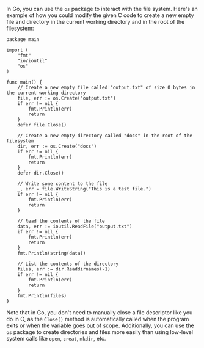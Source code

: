 In Go, you can use the `os` package to interact with the file system. Here's an example of how you could modify the given C code to create a new empty file and directory in the current working directory and in the root of the filesystem:
```
package main

import (
	"fmt"
	"io/ioutil"
	"os"
)

func main() {
	// Create a new empty file called "output.txt" of size 0 bytes in the current working directory
	file, err := os.Create("output.txt")
	if err != nil {
		fmt.Println(err)
		return
	}
	defer file.Close()

	// Create a new empty directory called "docs" in the root of the filesystem
	dir, err := os.Create("docs")
	if err != nil {
		fmt.Println(err)
		return
	}
	defer dir.Close()

	// Write some content to the file
	_, err = file.WriteString("This is a test file.")
	if err != nil {
		fmt.Println(err)
		return
	}

	// Read the contents of the file
	data, err := ioutil.ReadFile("output.txt")
	if err != nil {
		fmt.Println(err)
		return
	}
	fmt.Println(string(data))

	// List the contents of the directory
	files, err := dir.Readdirnames(-1)
	if err != nil {
		fmt.Println(err)
		return
	}
	fmt.Println(files)
}
```
Note that in Go, you don't need to manually close a file descriptor like you do in C, as the `Close()` method is automatically called when the program exits or when the variable goes out of scope. Additionally, you can use the `os` package to create directories and files more easily than using low-level system calls like `open`, `creat`, `mkdir`, etc.
